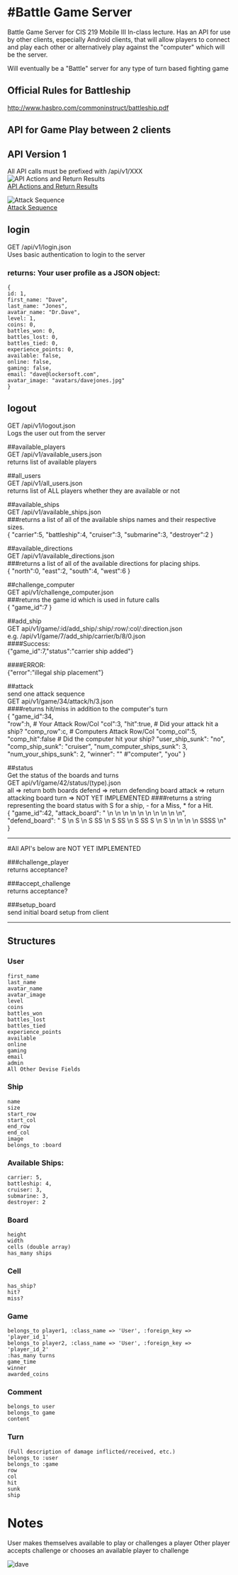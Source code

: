 #Battle Game Server
=================

Battle Game Server for CIS 219 Mobile III In-class lecture.  Has an API for use by other clients, especially Android clients, that will allow players to connect and play each other or alternatively play against  the "computer" which will be the server.

Will eventually be a "Battle" server for any type of turn based fighting game

## Official Rules for Battleship  
http://www.hasbro.com/commoninstruct/battleship.pdf


## API for Game Play between 2 clients  
## API Version 1  
All API calls must be prefixed with /api/v1/XXX  
![API Actions and Return Results](http://battlegameserver.com/api_graph.png)  
[API Actions and Return Results](http://battlegameserver.com/api_graph.pdf)  

![Attack Sequence](http://battlegameserver.com/attack_sequence.png)  
[Attack Sequence](http://battlegameserver.com/attack_sequence.pdf)  

## login  
GET /api/v1/login.json  
Uses basic authentication to login to the server  

### returns: Your user profile as a JSON object:  
    {
    id: 1,
    first_name: "Dave",
    last_name: "Jones",
    avatar_name: "Dr.Dave",
    level: 1,
    coins: 0,
    battles_won: 0,
    battles_lost: 0,
    battles_tied: 0,
    experience_points: 0,
    available: false,
    online: false,
    gaming: false,
    email: "dave@lockersoft.com",
    avatar_image: "avatars/davejones.jpg"
    }

## logout  
GET /api/v1/logout.json  
Logs the user out from the server  

##available_players  
GET /api/v1/available_users.json  
  returns list of available players  

##all_users  
GET /api/v1/all_users.json  
  returns list of ALL players whether they are available or not

##available_ships  
GET /api/v1/available_ships.json  
###returns a list of all of the available ships names and their respective sizes.  
    {
    "carrier":5,
    "battleship":4,
    "cruiser":3,
    "submarine":3,
    "destroyer":2
    }

##available_directions  
GET /api/v1/available_directions.json  
###returns a list of all of the available directions for placing ships.  
    {
    "north":0,
    "east":2,
    "south":4,
    "west":6
    }

##challenge_computer  
GET api/v1/challenge_computer.json  
###returns the game id which is used in future calls  
    {
    "game_id":7
    }

##add_ship  
GET api/v1/game/:id/add_ship/:ship/:row/:col/:direction.json  
e.g.  /api/v1/game/7/add_ship/carrier/b/8/0.json  
####Success:  
    {"game_id":7,"status":"carrier ship added"}

####ERROR:  
    {"error":"illegal ship placement"}

##attack  
send one attack sequence  
GET api/v1/game/34/attack/h/3.json  
####returns hit/miss in addition to the computer's turn  
    {
    "game_id":34,       
    "row":h,          # Your Attack Row/Col
    "col":3,
    "hit":true,       # Did your attack hit a ship?
    "comp_row":c,     # Computers Attack Row/Col
    "comp_col":5,
    "comp_hit":false  # Did the computer hit your ship?
    "user_ship_sunk": "no",
    "comp_ship_sunk": "cruiser",
    "num_computer_ships_sunk": 3,
    "num_your_ships_sunk": 2,
    "winner": ""  #"computer", "you"
    }

##status  
Get the status of the boards and turns  
GET api/v1/game/42/status/(type).json  
all => return both boards
defend => return defending board
attack => return attacking board
turn => NOT YET IMPLEMENTED
####returns a string representing the board status with S for a ship, - for a Miss, * for a Hit.  
    {
    "game_id":42,
    "attack_board":
        "          \n          \n          \n          \n          \n          \n          \n          \n          \n          \n",
    "defend_board":
        "        S \n       S  \n  S  SS   \n  S  SS   \n  S SS S  \n     S    \n          \n          \n          \n  SSSS    \n"
    }
- - -  

#All API's below are NOT YET IMPLEMENTED

###challenge_player  
  returns acceptance?  
  
###accept_challenge  
  returns acceptance?
  
###setup_board  
  send initial board setup from client
      
- - -  

## Structures

### User  
    first_name  
    last_name  
    avatar_name 
    avatar_image
    level                  
    coins                  
    battles_won            
    battles_lost           
    battles_tied           
    experience_points     
    available     
    online              
    gaming               
    email                
    admin  
    All Other Devise Fields  
    
### Ship  
    name  
    size  
    start_row
    start_col
    end_row
    end_col
    image
    belongs_to :board

### Available Ships:  
    carrier: 5,
    battleship: 4,
    cruiser: 3,
    submarine: 3,
    destroyer: 2


### Board  
    height  
    width  
    cells (double array)  
    has_many ships  
    
### Cell
    has_ship? 
    hit?
    miss?
    
### Game
    belongs_to player1, :class_name => 'User', :foreign_key => 'player_id_1'
    belongs_to player2, :class_name => 'User', :foreign_key => 'player_id_2'
    :has_many turns
    game_time
    winner
    awarded_coins
    
### Comment
    belongs_to user
    belongs_to game
    content
    
### Turn
    (Full description of damage inflicted/received, etc.)
    belongs_to :user
    belongs_to :game
    row
    col
    hit  
    sunk  
    ship  
    
# Notes

User makes themselves available to play or challenges a player
Other player accepts challenge or chooses an available player to challenge

![dave](http://battlegameserver.com/assets/avatars/davejones-0764ffe5d8b49b113003ab60c54881f5.jpg)
